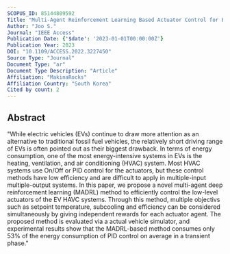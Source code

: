 ```yaml
---
SCOPUS_ID: 85144809592
Title: "Multi-Agent Reinforcement Learning Based Actuator Control for EV HVAC Systems"
Author: "Joo S."
Journal: "IEEE Access"
Publication Date: {'$date': '2023-01-01T00:00:00Z'}
Publication Year: 2023
DOI: "10.1109/ACCESS.2022.3227450"
Source Type: "Journal"
Document Type: "ar"
Document Type Description: "Article"
Affiliation: "MakinaRocks"
Affiliation Country: "South Korea"
Cited by count: 2
---
```


## Abstract
"While electric vehicles (EVs) continue to draw more attention as an alternative to traditional fossil fuel vehicles, the relatively short driving range of EVs is often pointed out as their biggest drawback. In terms of energy consumption, one of the most energy-intensive systems in EVs is the heating, ventilation, and air conditioning (HVAC) system. Most HVAC systems use On/Off or PID control for the actuators, but these control methods have low efficiency and are difficult to apply in multiple-input multiple-output systems. In this paper, we propose a novel multi-agent deep reinforcement learning (MADRL) method to efficiently control the low-level actuators of the EV HAVC systems. Through this method, multiple objectivs such as setpoint temperature, subcooling and efficiency can be considered simultaneously by giving independent rewards for each actuator agent. The proposed method is evaluated via a actual vehicle simulator, and experimental results show that the MADRL-based method consumes only 53% of the energy consumption of PID control on average in a transient phase."
